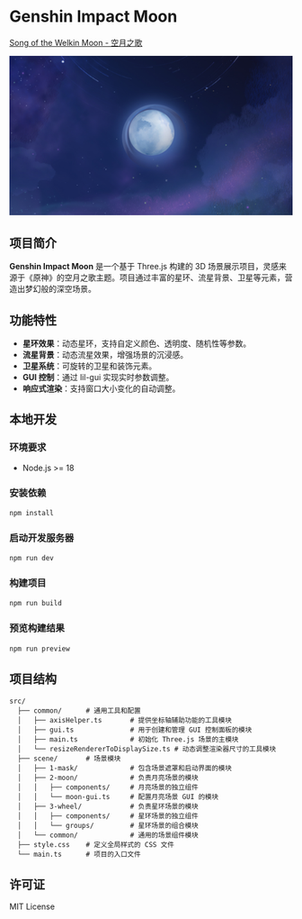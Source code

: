 # Genshin Impact Moon


[Song of the Welkin Moon - 空月之歌](https://qirong77.github.io/genshin-impact-moon/)

![预览图](./image.png)

## 项目简介

**Genshin Impact Moon** 是一个基于 Three.js 构建的 3D 场景展示项目，灵感来源于《原神》的空月之歌主题。项目通过丰富的星环、流星背景、卫星等元素，营造出梦幻般的深空场景。

## 功能特性

- **星环效果**：动态星环，支持自定义颜色、透明度、随机性等参数。
- **流星背景**：动态流星效果，增强场景的沉浸感。
- **卫星系统**：可旋转的卫星和装饰元素。
- **GUI 控制**：通过 lil-gui 实现实时参数调整。
- **响应式渲染**：支持窗口大小变化的自动调整。

## 本地开发

### 环境要求

- Node.js >= 18

### 安装依赖

```bash
npm install
```

### 启动开发服务器

```bash
npm run dev
```

### 构建项目

```bash
npm run build
```

### 预览构建结果

```bash
npm run preview
```

## 项目结构


```
src/
  ├── common/      # 通用工具和配置
  │   ├── axisHelper.ts       # 提供坐标轴辅助功能的工具模块
  │   ├── gui.ts              # 用于创建和管理 GUI 控制面板的模块
  │   ├── main.ts             # 初始化 Three.js 场景的主模块
  │   └── resizeRendererToDisplaySize.ts # 动态调整渲染器尺寸的工具模块
  ├── scene/       # 场景模块
  │   ├── 1-mask/             # 包含场景遮罩和启动界面的模块
  │   ├── 2-moon/             # 负责月亮场景的模块
  │   │   ├── components/     # 月亮场景的独立组件
  │   │   └── moon-gui.ts     # 配置月亮场景 GUI 的模块
  │   ├── 3-wheel/            # 负责星环场景的模块
  │   │   ├── components/     # 星环场景的独立组件
  │   │   └── groups/         # 星环场景的组合模块
  │   └── common/             # 通用的场景组件模块
  ├── style.css    # 定义全局样式的 CSS 文件
  └── main.ts      # 项目的入口文件
```


## 许可证

MIT License

